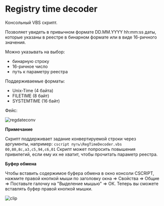 # Registry time decoder

Консольный VBS скрипт.

Позволяет увидеть в привычном формате DD.MM.YYYY hh:mm:ss даты, которые указаны в реестре в бинарном формате или в виде 16-ричного значения.

Можно указывать на выбор:

* бинарную строку
* 16-ричное число
* путь к параметру реестра

Поддерживаемые форматы:
* Unix-Time (4 байта)
* FILETIME (8 байт)
* SYSTEMTIME (16 байт)

Фейс:

![regdateconv](https://user-images.githubusercontent.com/19956568/42976492-7cbdb674-8bca-11e8-9e7f-1040b71d8d17.png)

**Примечание**

Скрипт поддерживает задание конвертируемой строки через аргументы, например:
`cscript путь\RegTimeDecoder.vbs 00,80,8c,a3,c5,94,c6,01`
Скрипт может попросить повышения привилегий, если ему их не хватит, чтобы прочитать параметр реестра.

**Буфер обмена**

Чтобы вставить содержимое буфера обмена в окно консоли CSCRIPT, нажмите правой кнопкой мыши по заголовку окна => Свойства => Общие => Поставьте галочку на "Выделение мышью" => ОК.
Теперь вы сможете вставлять буфер правой кнопкой мышки.

![clip](https://user-images.githubusercontent.com/19956568/42976495-807ee0ee-8bca-11e8-84ca-74481fb7cf25.png)

